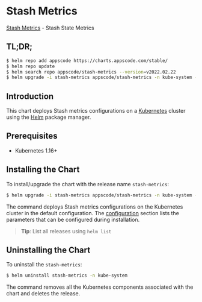 # Stash Metrics

[Stash Metrics](https://github.com/stashed) - Stash State Metrics

## TL;DR;

```bash
$ helm repo add appscode https://charts.appscode.com/stable/
$ helm repo update
$ helm search repo appscode/stash-metrics --version=v2022.02.22
$ helm upgrade -i stash-metrics appscode/stash-metrics -n kube-system --create-namespace --version=v2022.02.22
```

## Introduction

This chart deploys Stash metrics configurations on a [Kubernetes](http://kubernetes.io) cluster using the [Helm](https://helm.sh) package manager.

## Prerequisites

- Kubernetes 1.16+

## Installing the Chart

To install/upgrade the chart with the release name `stash-metrics`:

```bash
$ helm upgrade -i stash-metrics appscode/stash-metrics -n kube-system --create-namespace --version=v2022.02.22
```

The command deploys Stash metrics configurations on the Kubernetes cluster in the default configuration. The [configuration](#configuration) section lists the parameters that can be configured during installation.

> **Tip**: List all releases using `helm list`

## Uninstalling the Chart

To uninstall the `stash-metrics`:

```bash
$ helm uninstall stash-metrics -n kube-system
```

The command removes all the Kubernetes components associated with the chart and deletes the release.


